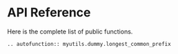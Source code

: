 # API Reference

Here is the complete list of public functions.

```{eval-rst}
.. autofunction:: myutils.dummy.longest_common_prefix
```
